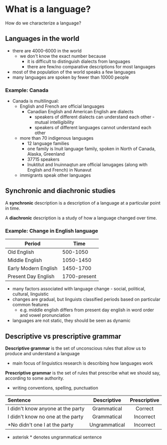 # What is a language?

How do we characterize a language?

## Languages in the world

- there are 4000-6000 in the world
  - we don't know the exact number because
    - it is difficult to distinguish dialects from languages
    - there are few/no comparative descriptions for most languages
- most of the population of the world speaks a few languages
- many languages are spoken by fewer than 10000 people

### Example: Canada

- Canada is multilingual:
  - English and French are official languages
    - Canadian English and American English are dialects
      - speakers of different dialects can understand each other - mutual intelligibility
      - speakers of different languages cannot understand each other
  - more than 70 indigenous languages
    - 12 language families
    - one family is Inuit language family, spoken in North of Canada, Alaska, Greenland
    - 37715 speakers
    - Inuktitut and Inuinnaqtun are official lanugages (along with English and French) in Nunavut
  - immigrants speak other languages

## Synchronic and diachronic studies

A **synchronic** description is a description of a language at a particular point in time.

A **diachronic** description is a study of how a language changed over time.

### Example: Change in English language

| Period               | Time         |
| -------------------- | ------------ |
| Old English          | 500-1050     |
| Middle English       | 1050-1450    |
| Early Modern English | 1450-1700    |
| Present Day English  | 1700-present |

- many factors associated with language change - social, political, cultural, linguistic
- changes are gradual, but linguists classified periods based on particular common features
  - e.g. middle english differs from present day english in word order and vowel pronunciation
- languages are not static, they should be seen as dynamic

## Descriptive vs prescriptive grammar

**Descriptive grammar** is the set of unconscious rules that allow us to produce and understand a language

- main focus of linguistics research is describing how languages work

**Prescriptive grammar** is the set of rules that prescribe what we should say, according to some authority.

- writing conventions, spelling, punctuation

| Sentence                          |  Descriptive  | Prescriptive |
| :-------------------------------- | :-----------: | :----------: |
| I didn't know anyone at the party |  Grammatical  |   Correct    |
| I didn't know no one at the party |  Grammatical  |  Incorrect   |
| *No didn't one I at the party     | Ungrammatical |  Incorrect   |

- asterisk * denotes ungrammatical sentence